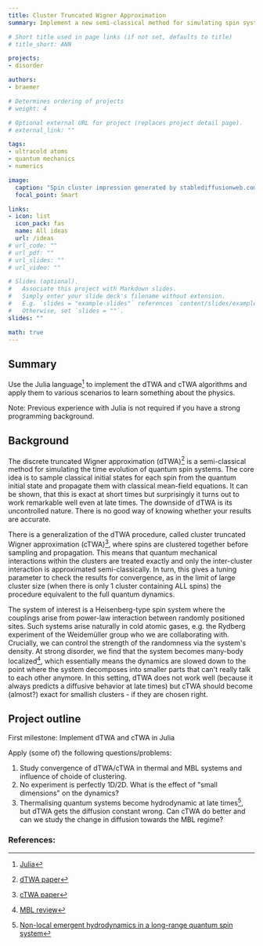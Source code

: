 ```yaml
---
title: Cluster Truncated Wigner Approximation
summary: Implement a new semi-classical method for simulating spin systems offering a controlled approximation.

# Short title used in page links (if not set, defaults to title)
# title_short: ANN

projects:
- disorder

authors:
- braemer

# Determines ordering of projects
# weight: 4

# Optional external URL for project (replaces project detail page).
# external_link: ""

tags:
- ultracold atoms
- quantum mechanics
- numerics

image:
  caption: "Spin cluster impression generated by stablediffusionweb.com"
  focal_point: Smart

links:
- icon: list
  icon_pack: fas
  name: All ideas
  url: /ideas
# url_code: ""
# url_pdf: ""
# url_slides: ""
# url_video: ""

# Slides (optional).
#   Associate this project with Markdown slides.
#   Simply enter your slide deck's filename without extension.
#   E.g. `slides = "example-slides"` references `content/slides/example-slides.md`.
#   Otherwise, set `slides = ""`.
slides: ""

math: true
---
```

## Summary
Use the Julia language[^1] to implement the dTWA and cTWA algorithms and apply them to various scenarios to learn something about the physics.

Note: Previous experience with Julia is not required if you have a strong programming background.

## Background
The discrete truncated Wigner approximation (dTWA)[^2] is a semi-classical method for simulating the time evolution of quantum spin systems. The core idea is to sample classical initial states for each spin from the quantum initial state and propagate them with classical mean-field equations. It can be shown, that this is exact at short times but surprisingly it turns out to work remarkable well even at late times. The downside of dTWA is its uncontrolled nature. There is no good way of knowing whether your results are accurate.

There is a generalization of the dTWA procedure, called cluster truncated Wigner approximation (cTWA)[^3], where spins are clustered together before sampling and propagation. This means that quantum mechanical interactions within the clusters are treated exactly and only the inter-cluster interaction is approximated semi-classically. In turn, this gives a tuning parameter to check the results for convergence, as in the limit of large cluster size (when there is only 1 cluster containing ALL spins) the procedure equivalent to the full quantum dynamics.

The system of interest is a Heisenberg-type spin system where the couplings arise from power-law interaction between randomly positioned sites. Such systems arise naturally in cold atomic gases, e.g. the Rydberg experiment of the Weidemüller group who we are collaborating with. Crucially, we can control the strength of the randomness via the system's density. At strong disorder, we find that the system becomes many-body localized[^4], which essentially means the dynamics are slowed down to the point where the system decomposes into smaller parts that can't really talk to each other anymore. In this setting, dTWA does not work well (because it always predicts a diffusive behavior at late times) but cTWA should become (almost?) exact for smallish clusters - if they are chosen right.

## Project outline
First milestone: Implement dTWA and cTWA in Julia

Apply (some of) the following questions/problems:
1. Study convergence of dTWA/cTWA in thermal and MBL systems and influence of choide of clustering.
2. No experiment is perfectly 1D/2D. What is the effect of "small dimensions" on the dynamics?
3. Thermalising quantum systems become hydrodynamic at late times[^5], but dTWA gets the diffusion constant wrong. Can cTWA do better and can we study the change in diffusion towards the MBL regime?

### References:
[^1]: [Julia](https://julialang.org/)
[^2]: [dTWA paper](https://link.aps.org/doi/10.1103/PhysRevX.5.011022)
[^3]: [cTWA paper](https://www.sciencedirect.com/science/article/abs/pii/S0003491618301647?via%3Dihub)
[^4]: [MBL review](http://arxiv.org/abs/1609.08076)
[^5]: [Non-local emergent hydrodynamics in a long-range quantum spin system](https://arxiv.org/abs/1909.01351)